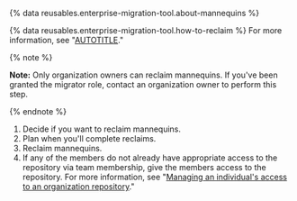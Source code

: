{% data reusables.enterprise-migration-tool.about-mannequins %}

{% data reusables.enterprise-migration-tool.how-to-reclaim %} For more information, see "[AUTOTITLE](/migrations/using-github-enterprise-importer/completing-your-migration-with-github-enterprise-importer/reclaiming-mannequins-for-github-enterprise-importer)."

{% note %}

**Note:** Only organization owners can reclaim mannequins. If you've been granted the migrator role, contact an organization owner to perform this step.

{% endnote %}

1. Decide if you want to reclaim mannequins.
2. Plan when you'll complete reclaims.
3. Reclaim mannequins.
4. If any of the members do not already have appropriate access to the repository via team membership, give the members access to the repository. For more information, see "[Managing an individual's access to an organization repository](/organizations/managing-access-to-your-organizations-repositories/managing-an-individuals-access-to-an-organization-repository)."
